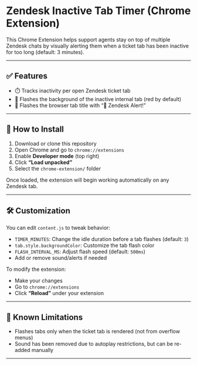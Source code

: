 # Zendesk Inactive Tab Timer (Chrome Extension)

This Chrome Extension helps support agents stay on top of multiple Zendesk chats by visually alerting them when a ticket tab has been inactive for too long (default: 3 minutes).

---

## ✅ Features

- ⏱️ Tracks inactivity per open Zendesk ticket tab
- 🔴 Flashes the background of the inactive internal tab (red by default)
- 🧠 Flashes the browser tab title with “🔴 Zendesk Alert!”

---

## 🚀 How to Install

1. Download or clone this repository
2. Open Chrome and go to `chrome://extensions`
3. Enable **Developer mode** (top right)
4. Click **“Load unpacked”**
5. Select the `chrome-extension/` folder

Once loaded, the extension will begin working automatically on any Zendesk tab.

---

## 🛠 Customization

You can edit `content.js` to tweak behavior:

- `TIMER_MINUTES`: Change the idle duration before a tab flashes (default: `3`)
- `tab.style.backgroundColor`: Customize the tab flash color
- `FLASH_INTERVAL_MS`: Adjust flash speed (default: `500ms`)
- Add or remove sound/alerts if needed

To modify the extension:
- Make your changes
- Go to `chrome://extensions`
- Click **“Reload”** under your extension

---

## 🧪 Known Limitations

- Flashes tabs only when the ticket tab is rendered (not from overflow menus)
- Sound has been removed due to autoplay restrictions, but can be re-added manually

---
